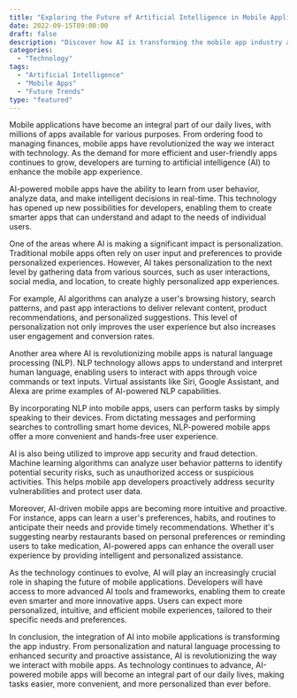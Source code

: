 ```yaml
--- 
title: "Exploring the Future of Artificial Intelligence in Mobile Applications" 
date: 2022-09-15T09:00:00 
draft: false 
description: "Discover how AI is transforming the mobile app industry and what it means for developers and users alike." 
categories: 
  - "Technology" 
tags: 
  - "Artificial Intelligence" 
  - "Mobile Apps" 
  - "Future Trends" 
type: "featured" 
--- 
```


Mobile applications have become an integral part of our daily lives, with millions of apps available for various purposes. From ordering food to managing finances, mobile apps have revolutionized the way we interact with technology. As the demand for more efficient and user-friendly apps continues to grow, developers are turning to artificial intelligence (AI) to enhance the mobile app experience.

AI-powered mobile apps have the ability to learn from user behavior, analyze data, and make intelligent decisions in real-time. This technology has opened up new possibilities for developers, enabling them to create smarter apps that can understand and adapt to the needs of individual users.

One of the areas where AI is making a significant impact is personalization. Traditional mobile apps often rely on user input and preferences to provide personalized experiences. However, AI takes personalization to the next level by gathering data from various sources, such as user interactions, social media, and location, to create highly personalized app experiences.

For example, AI algorithms can analyze a user's browsing history, search patterns, and past app interactions to deliver relevant content, product recommendations, and personalized suggestions. This level of personalization not only improves the user experience but also increases user engagement and conversion rates.

Another area where AI is revolutionizing mobile apps is natural language processing (NLP). NLP technology allows apps to understand and interpret human language, enabling users to interact with apps through voice commands or text inputs. Virtual assistants like Siri, Google Assistant, and Alexa are prime examples of AI-powered NLP capabilities.

By incorporating NLP into mobile apps, users can perform tasks by simply speaking to their devices. From dictating messages and performing searches to controlling smart home devices, NLP-powered mobile apps offer a more convenient and hands-free user experience.

AI is also being utilized to improve app security and fraud detection. Machine learning algorithms can analyze user behavior patterns to identify potential security risks, such as unauthorized access or suspicious activities. This helps mobile app developers proactively address security vulnerabilities and protect user data.

Moreover, AI-driven mobile apps are becoming more intuitive and proactive. For instance, apps can learn a user's preferences, habits, and routines to anticipate their needs and provide timely recommendations. Whether it's suggesting nearby restaurants based on personal preferences or reminding users to take medication, AI-powered apps can enhance the overall user experience by providing intelligent and personalized assistance.

As the technology continues to evolve, AI will play an increasingly crucial role in shaping the future of mobile applications. Developers will have access to more advanced AI tools and frameworks, enabling them to create even smarter and more innovative apps. Users can expect more personalized, intuitive, and efficient mobile experiences, tailored to their specific needs and preferences.

In conclusion, the integration of AI into mobile applications is transforming the app industry. From personalization and natural language processing to enhanced security and proactive assistance, AI is revolutionizing the way we interact with mobile apps. As technology continues to advance, AI-powered mobile apps will become an integral part of our daily lives, making tasks easier, more convenient, and more personalized than ever before.
